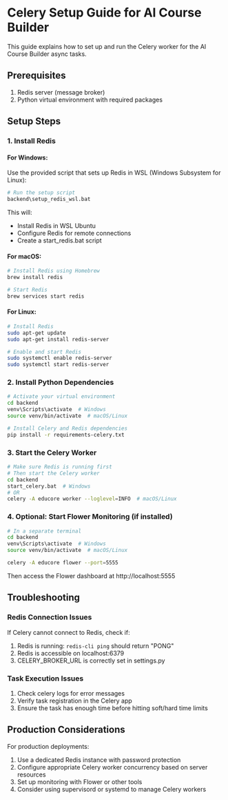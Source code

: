# Celery Setup Guide for AI Course Builder

This guide explains how to set up and run the Celery worker for the AI Course Builder async tasks.

## Prerequisites

1. Redis server (message broker)
2. Python virtual environment with required packages

## Setup Steps

### 1. Install Redis

#### For Windows:

Use the provided script that sets up Redis in WSL (Windows Subsystem for Linux):

```bash
# Run the setup script
backend\setup_redis_wsl.bat
```

This will:
- Install Redis in WSL Ubuntu
- Configure Redis for remote connections
- Create a start_redis.bat script

#### For macOS:

```bash
# Install Redis using Homebrew
brew install redis

# Start Redis
brew services start redis
```

#### For Linux:

```bash
# Install Redis
sudo apt-get update
sudo apt-get install redis-server

# Enable and start Redis
sudo systemctl enable redis-server
sudo systemctl start redis-server
```

### 2. Install Python Dependencies

```bash
# Activate your virtual environment
cd backend
venv\Scripts\activate  # Windows
source venv/bin/activate  # macOS/Linux

# Install Celery and Redis dependencies
pip install -r requirements-celery.txt
```

### 3. Start the Celery Worker

```bash
# Make sure Redis is running first
# Then start the Celery worker
cd backend
start_celery.bat  # Windows
# OR
celery -A educore worker --loglevel=INFO  # macOS/Linux
```

### 4. Optional: Start Flower Monitoring (if installed)

```bash
# In a separate terminal
cd backend
venv\Scripts\activate  # Windows
source venv/bin/activate  # macOS/Linux

celery -A educore flower --port=5555
```

Then access the Flower dashboard at http://localhost:5555

## Troubleshooting

### Redis Connection Issues

If Celery cannot connect to Redis, check if:

1. Redis is running: `redis-cli ping` should return "PONG"
2. Redis is accessible on localhost:6379
3. CELERY_BROKER_URL is correctly set in settings.py

### Task Execution Issues

1. Check celery logs for error messages
2. Verify task registration in the Celery app
3. Ensure the task has enough time before hitting soft/hard time limits

## Production Considerations

For production deployments:

1. Use a dedicated Redis instance with password protection
2. Configure appropriate Celery worker concurrency based on server resources
3. Set up monitoring with Flower or other tools
4. Consider using supervisord or systemd to manage Celery workers
